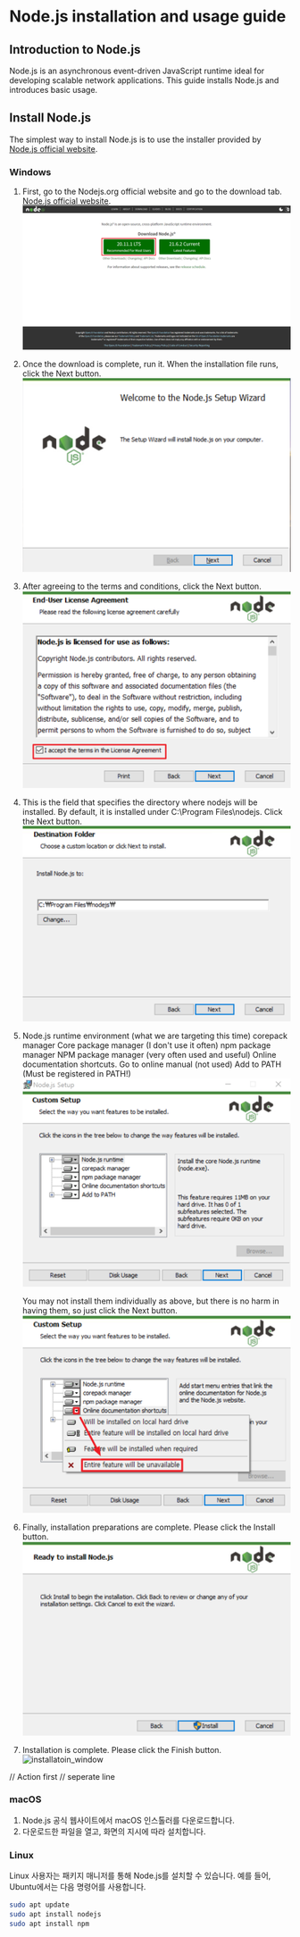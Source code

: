 # Node.js installation and usage guide

## Introduction to Node.js

Node.js is an asynchronous event-driven JavaScript runtime ideal for developing scalable network applications. This guide installs Node.js and introduces basic usage.

## Install Node.js

The simplest way to install Node.js is to use the installer provided by [Node.js official website](https://nodejs.org/).


### Windows

1. First, go to the Nodejs.org official website and go to the download tab. [Node.js official website](https://nodejs.org/en).
![installatoin_window](../assets/images/jin_node_installation1.png)

2. Once the download is complete, run it. When the installation file runs, click the Next button.
![installatoin_window](../assets/images/jin_node_installation2.png)

3. After agreeing to the terms and conditions, click the Next button.
![installatoin_window](../assets/images/jin_node_installation3.png)

4. This is the field that specifies the directory where nodejs will be installed.
By default, it is installed under C:\Program Files\nodejs\.
Click the Next button.
![installatoin_window](../assets/images/jin_node_installation4.png)

5.  Node.js runtime environment (what we are targeting this time)
    corepack manager Core package manager (I don't use it often)
    npm package manager NPM package manager (very often used and useful)
    Online documentation shortcuts. Go to online manual (not used)
    Add to PATH (Must be registered in PATH!)
![installatoin_window](../assets/images/jin_node_installation5.png)

    You may not install them individually as above, but there is no harm in having them, so just click the Next button.
![installatoin_window](../assets/images/jin_node_installation6.png)

6. ​Finally, installation preparations are complete. Please click the Install button.
![installatoin_window](../assets/images/jin_node_installation7.png)

7.  Installation is complete. Please click the Finish button.
![installatoin_window](../assets/images/jin_node_installation78png)

// Action first 
// seperate line

### macOS

1. Node.js 공식 웹사이트에서 macOS 인스톨러를 다운로드합니다.
2. 다운로드한 파일을 열고, 화면의 지시에 따라 설치합니다.

### Linux

Linux 사용자는 패키지 매니저를 통해 Node.js를 설치할 수 있습니다. 예를 들어, Ubuntu에서는 다음 명령어를 사용합니다.

```bash
sudo apt update
sudo apt install nodejs
sudo apt install npm
